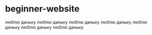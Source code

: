 # beginner-website
люблю даньку
люблю даньку 
люблю даньку
люблю даньку
люблю даньку
люблю даньку 
люблю даньку
